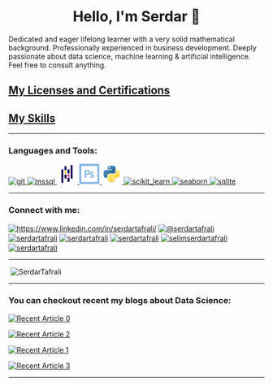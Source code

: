 <h1 align="center">Hello, I'm Serdar 👋</h1>  



<!--
**SerdarTafrali/SerdarTAFRALI** is a ✨ _special_ ✨ repository because its `README.md` (this file) appears on your GitHub profile.

-->

Dedicated and eager lifelong learner with a very solid mathematical background. Professionally experienced in business development. Deeply passionate about data science, machine learning & artificial intelligence. Feel free to consult anything.
<p><img align="right" src="https://komarev.com/ghpvc/?username=SerdarTafrali&style=flat-square&color=blue" alt=""/> </p>

## [My Licenses and Certifications](https://www.linkedin.com/in/serdartafrali/details/certifications/)
## [My Skills](https://www.linkedin.com/in/serdartafrali/details/skills/)

----

<h3 align="left">Languages and Tools:</h3>
<p align="left"> <a href="https://git-scm.com/" target="_blank" rel="noreferrer"> <img src="https://www.vectorlogo.zone/logos/git-scm/git-scm-icon.svg" alt="git" width="40" height="40"/> </a> <a href="https://www.microsoft.com/en-us/sql-server" target="_blank" rel="noreferrer"> <img src="https://www.svgrepo.com/show/303229/microsoft-sql-server-logo.svg" alt="mssql" width="40" height="40"/> </a> <a href="https://pandas.pydata.org/" target="_blank" rel="noreferrer"> <img src="https://raw.githubusercontent.com/devicons/devicon/2ae2a900d2f041da66e950e4d48052658d850630/icons/pandas/pandas-original.svg" alt="pandas" width="40" height="40"/> </a> <a href="https://www.photoshop.com/en" target="_blank" rel="noreferrer"> <img src="https://raw.githubusercontent.com/devicons/devicon/master/icons/photoshop/photoshop-line.svg" alt="photoshop" width="40" height="40"/> </a> <a href="https://www.python.org" target="_blank" rel="noreferrer"> <img src="https://raw.githubusercontent.com/devicons/devicon/master/icons/python/python-original.svg" alt="python" width="40" height="40"/> </a> <a href="https://scikit-learn.org/" target="_blank" rel="noreferrer"> <img src="https://upload.wikimedia.org/wikipedia/commons/0/05/Scikit_learn_logo_small.svg" alt="scikit_learn" width="40" height="40"/> </a> <a href="https://seaborn.pydata.org/" target="_blank" rel="noreferrer"> <img src="https://seaborn.pydata.org/_images/logo-mark-lightbg.svg" alt="seaborn" width="40" height="40"/> </a> <a href="https://www.sqlite.org/" target="_blank" rel="noreferrer"> <img src="https://www.vectorlogo.zone/logos/sqlite/sqlite-icon.svg" alt="sqlite" width="40" height="40"/> </a> </p>

----

<h3 align="left">Connect with me:</h3>
<p align="left">
<a href="https://www.linkedin.com/in/serdartafrali/" target="blank"><img align="center" src="https://raw.githubusercontent.com/rahuldkjain/github-profile-readme-generator/master/src/images/icons/Social/linked-in-alt.svg" alt="https://www.linkedin.com/in/serdartafrali/" height="30" width="40" /></a>
<a href="https://medium.com/@serdartafrali" target="blank"><img align="center" src="https://raw.githubusercontent.com/rahuldkjain/github-profile-readme-generator/master/src/images/icons/Social/medium.svg" alt="@serdartafrali" height="30" width="40" /></a>
<a href="https://www.kaggle.com/serdartafrali" target="blank"><img align="center" src="https://raw.githubusercontent.com/rahuldkjain/github-profile-readme-generator/master/src/images/icons/Social/kaggle.svg" alt="serdartafrali" height="30" width="40" /></a>
<a href="https://twitter.com/serdartafrali" target="blank"><img align="center" src="https://raw.githubusercontent.com/rahuldkjain/github-profile-readme-generator/master/src/images/icons/Social/twitter.svg" alt="serdartafrali" height="30" width="40" /></a>
<a href="https://www.hackerrank.com/serdartafrali" target="blank"><img align="center" src="https://raw.githubusercontent.com/rahuldkjain/github-profile-readme-generator/master/src/images/icons/Social/hackerrank.svg" alt="serdartafrali" height="30" width="40" /></a>
<a href="https://www.leetcode.com/selimserdartafrali" target="blank"><img align="center" src="https://raw.githubusercontent.com/rahuldkjain/github-profile-readme-generator/master/src/images/icons/Social/leet-code.svg" alt="selimserdartafrali" height="30" width="40" /></a>
<a href="https://www.instagram.com/serdartafrali" target="blank"><img align="center" src="https://raw.githubusercontent.com/rahuldkjain/github-profile-readme-generator/master/src/images/icons/Social/instagram.svg" alt="serdartafrali" height="30" width="40" /></a>

</p>

----


<p>&nbsp;<img align="center" src="https://github-readme-stats.vercel.app/api?username=SerdarTafrali&show_icons=true&locale=en" alt="SerdarTafrali" /></p>



----

### You can checkout recent my blogs about Data Science: 

 <a target="_blank" href="https://github-readme-medium-recent-article.vercel.app/medium/@serdartafrali/0"><img src="https://github-readme-medium-recent-article.vercel.app/medium/@serdartafrali/0" alt="Recent Article 0"> 
 
  <a target="_blank" href="https://github-readme-medium-recent-article.vercel.app/medium/@serdartafrali/0"><img src="https://github-readme-medium-recent-article.vercel.app/medium/@serdartafrali/2" alt="Recent Article 2"> 
 
 <a target="_blank" href="https://github-readme-medium-recent-article.vercel.app/medium/@serdartafrali/0"><img src="https://github-readme-medium-recent-article.vercel.app/medium/@serdartafrali/1" alt="Recent Article 1"> 
   
   <a target="_blank" href="https://github-readme-medium-recent-article.vercel.app/medium/@serdartafrali/0"><img src="https://github-readme-medium-recent-article.vercel.app/medium/@serdartafrali/3" alt="Recent Article 3"> 
  
----

